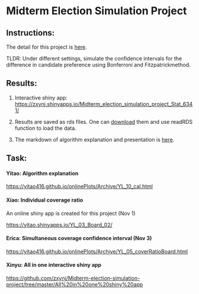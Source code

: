 # Midterm Election Simulation Project

## Instructions:
The detail for this project is [here](https://www.utdallas.edu/~ammann/stat6341/node13.html).

TLDR: Under different settings, simulate the confidence intervals for the difference in candidate preference using Bonferroni and Fitzpatrickmethod.

## Results:

1. Interactive shiny app:
https://zxynj.shinyapps.io/Midterm_election_simulation_project_Stat_6341/

2. Results are saved as rds files. One can [download](https://github.com/zxynj/Midterm-election-simulation-project/tree/master/Result%20rds%20file) them and use readRDS function to load the data.

3. The markdown of algorithm explanation and presentation is [here](https://github.com/zxynj/Midterm-election-simulation-project/tree/master/Presentation).

## Task:

#### Yitao: Algorithm explanation

https://yitao416.github.io/onlinePlots/Archive/YL_10_cal.html

#### Xiao: Individual coverage ratio

An online shiny app is created for this project (Nov 1)

https://yitao.shinyapps.io/YL_03_Board_02/


#### Erica: Simultaneous coverage confidence interval (Nov 3)

https://yitao416.github.io/onlinePlots/Archive/YL_05_coverRatioBoard.html

#### Xinyu: All in one interactive shiny app

https://github.com/zxynj/Midterm-election-simulation-project/tree/master/All%20in%20one%20shiny%20app
